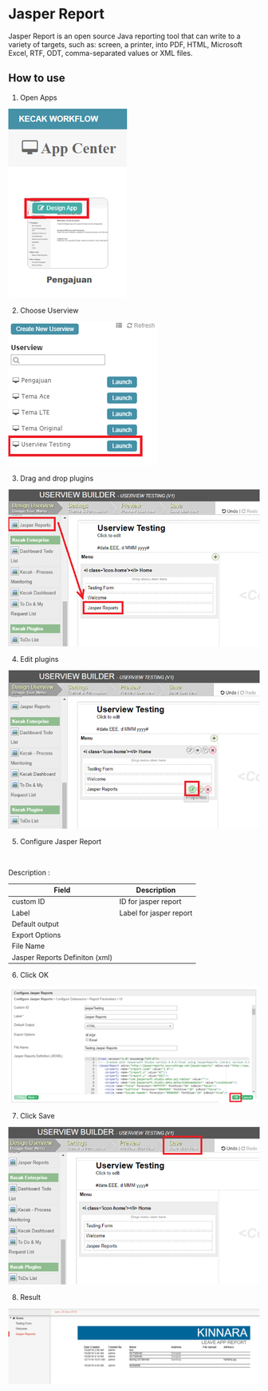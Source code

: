# Jasper Report

Jasper Report is an open source Java reporting tool that can write to a variety of targets, such as: screen, a printer, into PDF, HTML, Microsoft Excel, RTF, ODT, comma-separated values or XML files.


## How to use

1. Open Apps

<img src="https://raw.githubusercontent.com/kinnara-digital-studio/kecak-workflow/master/docs/assets/jasper_openApps.png" alt="" />


2. Choose Userview

<img src="https://raw.githubusercontent.com/kinnara-digital-studio/kecak-workflow/master/docs/assets/jasper_chooseUserview.png" alt="" />


3. Drag and drop plugins

<img src="https://raw.githubusercontent.com/kinnara-digital-studio/kecak-workflow/master/docs/assets/jasper_dragDrop.png" alt="" />


4. Edit plugins

<img src="https://raw.githubusercontent.com/kinnara-digital-studio/kecak-workflow/master/docs/assets/jasper_edit.png" alt="" />


5. Configure Jasper Report

<img src="https://raw.githubusercontent.com/kinnara-digital-studio/kecak-workflow/master/docs/assets/jasper_configuration.png" alt="" />

Description :

|Field|Description|
|-|-|
|custom ID|ID for jasper report|
|Label|Label for jasper report|
|Default output||
|Export Options||
|File Name||
|Jasper Reports Definiton (xml)||


6. Click OK

<img src="https://raw.githubusercontent.com/kinnara-digital-studio/kecak-workflow/master/docs/assets/jasper_ok.png" alt="" />


7. Click Save

<img src="https://raw.githubusercontent.com/kinnara-digital-studio/kecak-workflow/master/docs/assets/jasper_save.png" alt="" />


8. Result

<img src="https://raw.githubusercontent.com/kinnara-digital-studio/kecak-workflow/master/docs/assets/jasper_result.png" alt="" />

